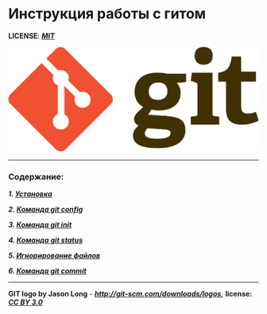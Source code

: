 # Инструкция работы с гитом

**LICENSE**: ***[MIT](./license.md)*** 

![git-logo](./img/git-logo.png)

---

### **Содержание:**

***1. [Установка](./install.md)***

***2. [Команда git config](./config.md)***

***3. [Команда git init](./init.md)***

***4. [Команда git status](./status.md)***

***5. [ Игнорирование файлов](./ignor.md)***

***6. [ Команда git commit](./commit.md)***





---

**GIT logo by Jason Long** - ***http://git-scm.com/downloads/logos,*** **license:** ***[CC BY 3.0](https://creativecommons.org/licenses/by/3.0/)***